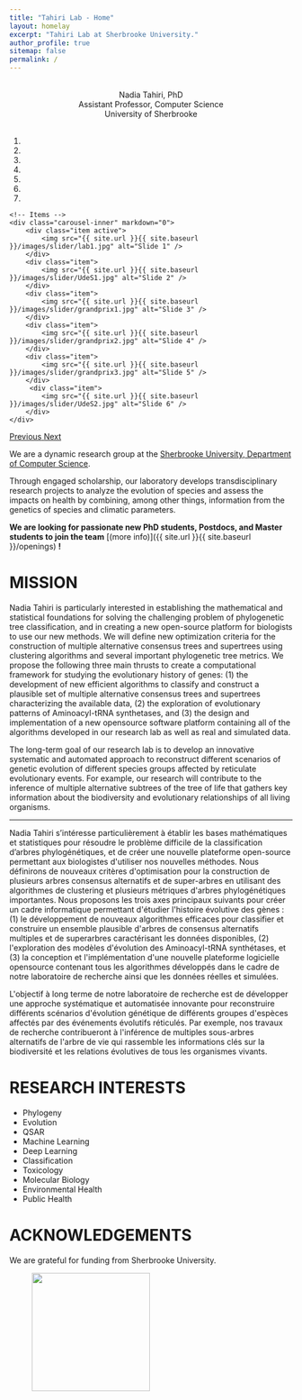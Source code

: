 ```yaml
---
title: "Tahiri Lab - Home"
layout: homelay
excerpt: "Tahiri Lab at Sherbrooke University."
author_profile: true
sitemap: false
permalink: /
---
```

<br/>
<div align="center">
Nadia Tahiri, PhD<br/>
Assistant Professor, Computer Science<br/>
University of Sherbrooke<br/>
</div>

<br/>

<div markdown="0" id="carousel" class="carousel slide" data-ride="carousel" data-interval="4000" data-pause="hover" >
    <!-- Menu -->
    <ol class="carousel-indicators">
        <li data-target="#carousel" data-slide-to="0" class="active"></li>
        <li data-target="#carousel" data-slide-to="1"></li>
        <li data-target="#carousel" data-slide-to="2"></li>
        <li data-target="#carousel" data-slide-to="3"></li>
        <li data-target="#carousel" data-slide-to="4"></li>
        <li data-target="#carousel" data-slide-to="5"></li>
        <li data-target="#carousel" data-slide-to="6"></li>
    </ol>

    <!-- Items -->
    <div class="carousel-inner" markdown="0">
        <div class="item active">
            <img src="{{ site.url }}{{ site.baseurl }}/images/slider/lab1.jpg" alt="Slide 1" />
        </div>
        <div class="item">
            <img src="{{ site.url }}{{ site.baseurl }}/images/slider/UdeS1.jpg" alt="Slide 2" />
        </div>
        <div class="item">
            <img src="{{ site.url }}{{ site.baseurl }}/images/slider/grandprix1.jpg" alt="Slide 3" />
        </div>
        <div class="item">
            <img src="{{ site.url }}{{ site.baseurl }}/images/slider/grandprix2.jpg" alt="Slide 4" />
        </div>
        <div class="item">
            <img src="{{ site.url }}{{ site.baseurl }}/images/slider/grandprix3.jpg" alt="Slide 5" />
        </div>       
         <div class="item">
            <img src="{{ site.url }}{{ site.baseurl }}/images/slider/UdeS2.jpg" alt="Slide 6" />
        </div>
    </div>
  <a class="left carousel-control" href="#carousel" role="button" data-slide="prev">
    <span class="glyphicon glyphicon-chevron-left" aria-hidden="true"></span>
    <span class="sr-only">Previous</span>
  </a>
  <a class="right carousel-control" href="#carousel" role="button" data-slide="next">
    <span class="glyphicon glyphicon-chevron-right" aria-hidden="true"></span>
    <span class="sr-only">Next</span>
  </a>
</div>

We are a dynamic research group at the [Sherbrooke University, Department of Computer Science](https://www.usherbrooke.ca/informatique/personnel/corps-professoral/).

Through engaged scholarship, our laboratory develops transdisciplinary research projects to analyze the evolution of species and assess the impacts on health by combining, among other things, information from the genetics of species and climatic parameters.


 **We are  looking for passionate new PhD students, Postdocs, and Master students to join the team** [(more info)]({{ site.url }}{{ site.baseurl }}/openings) **!**


# MISSION 
Nadia Tahiri is particularly interested in establishing the mathematical and statistical foundations for solving the challenging problem of phylogenetic tree classification, and in creating a new open-source platform for biologists to use our new methods. We will define new optimization criteria for the construction of multiple alternative consensus trees and supertrees using clustering algorithms and several important phylogenetic tree metrics. We propose the following three main thrusts to create a computational framework for studying the evolutionary history of genes: (1) the development of new efficient algorithms to classify and construct a plausible set of multiple alternative consensus trees and supertrees characterizing the available data, (2) the exploration of evolutionary patterns of Aminoacyl-tRNA synthetases, and (3) the design and implementation of a new opensource software platform containing all of the algorithms developed in our research lab as well as real and simulated data.

The long-term goal of our research lab is to develop an innovative systematic and automated approach to reconstruct different scenarios of genetic evolution of different species groups affected by reticulate evolutionary events. For example, our research will contribute to the inference of multiple alternative subtrees of the tree of life that gathers key information about the biodiversity and evolutionary relationships of all living organisms.
<hr>
Nadia Tahiri s’intéresse particulièrement à établir les bases mathématiques et statistiques pour résoudre le problème difficile de la classification d’arbres phylogénétiques, et de créer une nouvelle plateforme open-source permettant aux biologistes d'utiliser nos nouvelles méthodes. Nous définirons de nouveaux critères d'optimisation pour la construction de plusieurs arbres consensus alternatifs et de super-arbres en utilisant des algorithmes de clustering et plusieurs métriques d'arbres phylogénétiques importantes. Nous proposons les trois axes principaux suivants pour créer un cadre informatique permettant d'étudier l'histoire évolutive des gènes : (1) le développement de nouveaux algorithmes efficaces pour classifier et construire un ensemble plausible d'arbres de consensus alternatifs multiples et de superarbres caractérisant les données disponibles, (2) l'exploration des modèles d'évolution des Aminoacyl-tRNA synthétases, et (3) la conception et l'implémentation d'une nouvelle plateforme logicielle opensource contenant tous les algorithmes développés dans le cadre de notre laboratoire de recherche ainsi que les données réelles et simulées.

L'objectif à long terme de notre laboratoire de recherche est de développer une approche systématique et automatisée innovante pour reconstruire différents scénarios d'évolution génétique de différents groupes d'espèces affectés par des événements évolutifs réticulés. Par exemple, nos travaux de recherche contribueront à l'inférence de multiples sous-arbres alternatifs de l'arbre de vie qui rassemble les informations clés sur la biodiversité et les relations évolutives de tous les organismes vivants.

<!-- 
The mission of our lab is to develop projects in partnership with communities living in a changing environment to assess the impacts of anthropogenic pressures on health and well-being. To investigate these associations, we are using an ecosystem approach combining information from multiple levels of biological organization. Anthropogenic pressures lead to rapid and significant changes in the environment, posing a threat to public health especially for vulnerable populations. Several studies confirm that some communities are disproportionately affected by environmental changes. Many of these communities have expressed concerns about the potential health effects of changes in their environment, but few have received support and guidance from researchers in implementing research projects based on their concerns. 

Our lab highlights community knowledge as a valuable source of information in order to explore the relationships between environmental factors and health. We use an innovative participatory approach combining toxicology, molecular biology, community-based research, exposure assessment, epidemiology and environmental health.
-->

# RESEARCH INTERESTS

  - Phylogeny
  - Evolution
  - QSAR
  - Machine Learning
  - Deep Learning
  - Classification
  - Toxicology
  - Molecular Biology
  - Environmental Health
  - Public Health


# ACKNOWLEDGEMENTS

We are grateful for funding from Sherbrooke University.

<figure class="fourth">
  <img src="{{ site.url }}{{ site.baseurl }}/images/logopic/usherbrooke.png" style="width: 210px">
</figure>
